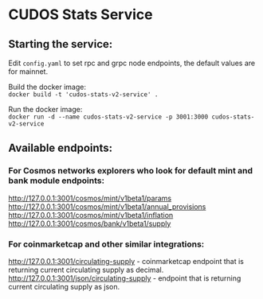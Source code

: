 # CUDOS Stats Service

## Starting the service:

Edit ```config.yaml``` to set rpc and grpc node endpoints, the default values are for mainnet.

Build the docker image:\
```docker build -t 'cudos-stats-v2-service' .```

Run the docker image:\
```docker run -d --name cudos-stats-v2-service -p 3001:3000 cudos-stats-v2-service```

## Available endpoints:

### For Cosmos networks explorers who look for default mint and bank module endpoints:
http://127.0.0.1:3001/cosmos/mint/v1beta1/params  
http://127.0.0.1:3001/cosmos/mint/v1beta1/annual_provisions  
http://127.0.0.1:3001/cosmos/mint/v1beta1/inflation  
http://127.0.0.1:3001/cosmos/bank/v1beta1/supply  

### For coinmarketcap and other similar integrations:
http://127.0.0.1:3001/circulating-supply - coinmarketcap endpoint that is returning current circulating supply as decimal.\
http://127.0.0.1:3001/json/circulating-supply - endpoint that is returning current circulating supply as json.